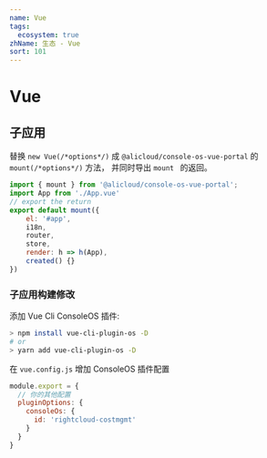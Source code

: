 ```yaml
---
name: Vue
tags: 
  ecosystem: true
zhName: 生态 - Vue
sort: 101
---
```


# Vue

## 子应用

替换 ```new Vue(/*options*/)``` 成 ```@alicloud/console-os-vue-portal``` 的 ```mount(/*options*/)```  方法， 并同时导出 ```mount ``` 的返回。

```javascript
import { mount } from '@alicloud/console-os-vue-portal';
import App from './App.vue'
// export the return
export default mount({
    el: '#app',
    i18n,
    router,
    store,
    render: h => h(App),
    created() {}
})
```

### 子应用构建修改

添加 Vue Cli ConsoleOS 插件:

```bash
> npm install vue-cli-plugin-os -D
# or
> yarn add vue-cli-plugin-os -D
```

在 ```vue.config.js``` 增加 ConsoleOS 插件配置

```javascript
module.export = {
  // 你的其他配置
  pluginOptions: {
    consoleOs: {
      id: 'rightcloud-costmgmt'
    }
  }
}
```